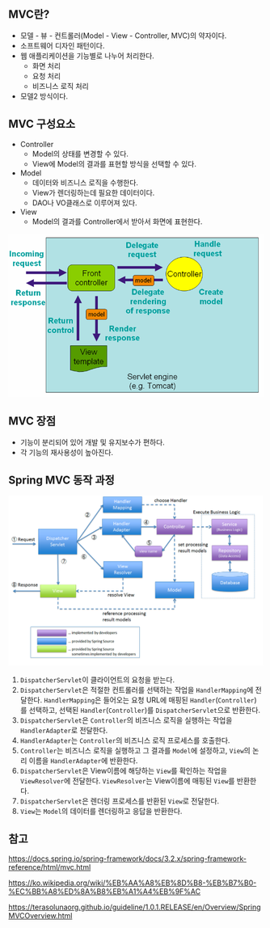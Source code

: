 ## MVC란?
- 모델 - 뷰 - 컨트롤러(Model - View - Controller, MVC)의 약자이다.
- 소프트웨어 디자인 패턴이다.
- 웹 애플리케이션을 기능별로 나누어 처리한다.
    - 화면 처리
    - 요청 처리
    - 비즈니스 로직 처리
- 모델2 방식이다.


## MVC 구성요소
- Controller
    - Model의 상태를 변경할 수 있다.
    - View에 Model의 결과를 표현할 방식을 선택할 수 있다.
- Model
    - 데이터와 비즈니스 로직을 수행한다.
    - View가 렌더링하는데 필요한 데이터이다.
    - DAO나 VO클래스로 이루어져 있다.
- View
    - Model의 결과를 Controller에서 받아서 화면에 표현한다.

![img.png](img/mvc.png)


## MVC 장점
- 기능이 분리되어 있어 개발 및 유지보수가 편하다.
- 각 기능의 재사용성이 높아진다.


## Spring MVC 동작 과정
![img.png](img/springmvc.png)
1. `DispatcherServlet`이 클라이언트의 요청을 받는다.
2. `DispatcherServlet`은 적절한 컨트롤러를 선택하는 작업을 `HandlerMapping`에 전달한다.
   `HandlerMapping`은 들어오는 요청 URL에 매핑된 `Handler`(`Controller`)를 선택하고, 선택된 `Handler`(`Controller`)를 `DispatcherServlet`으로 반환한다.
3. `DispatcherServlet`은 `Controller`의 비즈니스 로직을 실행하는 작업을 `HandlerAdapter`로 전달한다.
4. `HandlerAdapter`는 `Controller`의 비즈니스 로직 프로세스를 호출한다.
5. `Controller`는 비즈니스 로직을 실행하고 그 결과를 `Model`에 설정하고, `View`의 논리 이름을 `HandlerAdapter`에 반환한다.
6. `DispatcherServlet`은 View이름에 해당하는 `View`를 확인하는 작업을 `ViewResolver`에 전달한다.
   `ViewResolver`는 View이름에 매핑된 `View`를 반환한다.
7. `DispatcherServlet`은 렌더링 프로세스를 반환된 `View`로 전달한다.
8. `View`는 `Model`의 데이터를 렌더링하고 응답을 반환한다.


## 참고
https://docs.spring.io/spring-framework/docs/3.2.x/spring-framework-reference/html/mvc.html

https://ko.wikipedia.org/wiki/%EB%AA%A8%EB%8D%B8-%EB%B7%B0-%EC%BB%A8%ED%8A%B8%EB%A1%A4%EB%9F%AC

https://terasolunaorg.github.io/guideline/1.0.1.RELEASE/en/Overview/SpringMVCOverview.html


